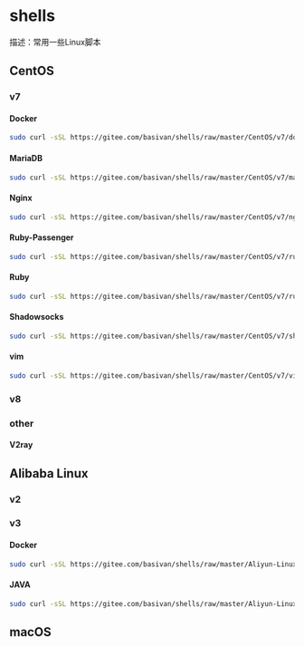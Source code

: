 # shells
描述：常用一些Linux脚本

## CentOS

### v7 

#### Docker
```bash
sudo curl -sSL https://gitee.com/basivan/shells/raw/master/CentOS/v7/docker.sh | bash 
```

#### MariaDB
```bash
sudo curl -sSL https://gitee.com/basivan/shells/raw/master/CentOS/v7/mariadb.sh | bash 
```

#### Nginx
```bash
sudo curl -sSL https://gitee.com/basivan/shells/raw/master/CentOS/v7/nginx.sh | bash 
```

#### Ruby-Passenger 
```bash
sudo curl -sSL https://gitee.com/basivan/shells/raw/master/CentOS/v7/ruby-passenger.sh | bash 
```

#### Ruby
```bash
sudo curl -sSL https://gitee.com/basivan/shells/raw/master/CentOS/v7/ruby.sh | bash 
```

#### Shadowsocks 
```bash
sudo curl -sSL https://gitee.com/basivan/shells/raw/master/CentOS/v7/shadowsocks.sh | bash 
```

#### vim 
```bash
sudo curl -sSL https://gitee.com/basivan/shells/raw/master/CentOS/v7/vim.sh | bash 
```

### v8 

### other

#### V2ray

## Alibaba Linux 

### v2

### v3

#### Docker

```bash
sudo curl -sSL https://gitee.com/basivan/shells/raw/master/Aliyun-Linux/docker.sh | bash 
```

#### JAVA
```bash
sudo curl -sSL https://gitee.com/basivan/shells/raw/master/Aliyun-Linux/java.sh | bash
```

## macOS 
